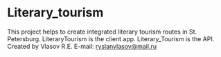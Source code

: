 # Literary_tourism
This project helps to create integrated literary tourism routes in St. Petersburg.
LiteraryTourism is the client app.
Literary_Tourism is the API.
Created by Vlasov R.E.
E-mail: ryslanvlasov@mail.ru
